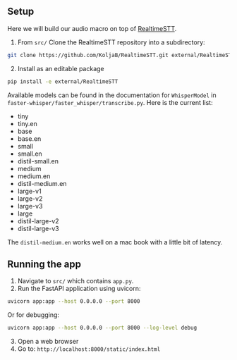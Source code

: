 ## Setup

Here we will build our audio macro on top of [RealtimeSTT](https://github.com/KoljaB/RealtimeSTT/tree/master). 

1. From `src/` Clone the RealtimeSTT repository into a subdirectory: 
```bash
git clone https://github.com/KoljaB/RealtimeSTT.git external/RealtimeSTT
```
2. Install as an editable package
```bash
pip install -e external/RealtimeSTT
```

Available models can be found in the documentation for `WhisperModel` in `faster-whisper/faster_whisper/transcribe.py`. Here is the current list:

- tiny 
- tiny.en 
- base
- base.en
- small 
- small.en
- distil-small.en
- medium
- medium.en
- distil-medium.en
- large-v1
- large-v2
- large-v3
- large
- distil-large-v2
- distil-large-v3

The `distil-medium.en` works well on a mac book with a little bit of latency.

## Running the app
1. Navigate to `src/` which contains `app.py`.
2. Run the FastAPI application using uvicorn:
```bash
uvicorn app:app --host 0.0.0.0 --port 8000
```
Or for debugging:
```bash
uvicorn app:app --host 0.0.0.0 --port 8000 --log-level debug
```
3. Open a web browser
4. Go to: `http://localhost:8000/static/index.html`